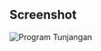 ## Screenshot
![Program Tunjangan](https://github.com/galihap76/latihan-pertemuan-6/assets/83481679/630a44ab-0143-4a15-af97-086d06674527)

